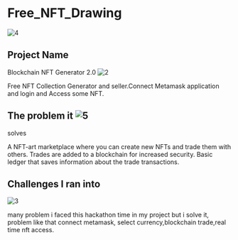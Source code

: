 # Free_NFT_Drawing
![4](https://user-images.githubusercontent.com/78801686/150967827-213bfdca-b074-4eff-80db-767cf65079f9.jpeg)

## Project Name

Blockchain NFT Generator 2.0
![2](https://user-images.githubusercontent.com/78801686/150967865-24f98e1e-3edf-4d72-8fdb-f3978d1e61ee.jpeg)

Free NFT Collection Generator and seller.Connect Metamask application and login and Access some NFT.
## The problem it ![5](https://user-images.githubusercontent.com/78801686/150967886-e5af0418-c1e5-4f57-a600-36585103e7bb.jpeg)
solves

A NFT-art marketplace where you can create new NFTs and trade them with others. Trades are added to a blockchain for increased security. Basic ledger that saves information about the trade transactions.

## Challenges I ran into
![3](https://user-images.githubusercontent.com/78801686/150967845-aaabf306-4590-41e8-8baf-ace7e91c944e.jpeg)

many problem i faced this hackathon time in my project but i solve it, problem like that connect metamask, select currency,blockchain trade,real time nft access.


